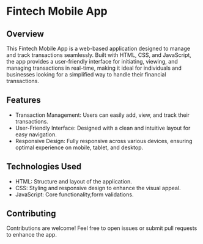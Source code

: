 # Fintech Mobile App

## Overview

This Fintech Mobile App is a web-based application designed to manage and track transactions seamlessly. Built with HTML, CSS, and JavaScript, the app provides a user-friendly interface for initiating, viewing, and managing transactions in real-time, making it ideal for individuals and businesses looking for a simplified way to handle their financial transactions.

## Features

- Transaction Management: Users can easily add, view, and track their transactions.
-  User-Friendly Interface: Designed with a clean and intuitive layout for easy navigation.
- Responsive Design: Fully responsive across various devices, ensuring optimal experience on mobile, tablet, and desktop.

## Technologies Used

- HTML: Structure and layout of the application.
- CSS: Styling and responsive design to enhance the visual appeal.
- JavaScript: Core functionality,form validations.

## Contributing
Contributions are welcome! Feel free to open issues or submit pull requests to enhance the app.
